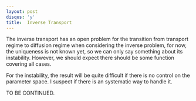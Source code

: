 ```yaml
---
layout: post
disqus: 'y'
title:  Inverse Transport
---
```


The inverse transport has an open problem for the transition from transport regime to diffusion regime when considering the inverse problem,  for now, the uniqueness is not known yet, so we can only say something about its instability. However, we should expect there should be some function covering all cases.   

For the instability, the result will be quite difficult if there is no control on the parameter space. I suspect if there is an systematic way to handle it. 

TO BE CONTINUED.